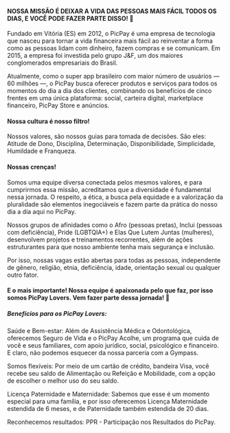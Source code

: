 #### NOSSA MISSÃO É DEIXAR A VIDA DAS PESSOAS MAIS FÁCIL TODOS OS DIAS, E VOCÊ PODE FAZER PARTE DISSO! 🚀

Fundado em Vitória (ES) em 2012, o PicPay é uma empresa de tecnologia que nasceu para tornar a vida financeira mais fácil ao reinventar a forma como as pessoas lidam com dinheiro, fazem compras e se comunicam. Em 2015, a empresa foi investida pelo grupo J&F, um dos maiores conglomerados empresariais do Brasil. 

Atualmente, como o super app brasileiro com maior número de usuários — 60 milhões —, o PicPay busca oferecer produtos e serviços para todos os momentos do dia a dia dos clientes, combinando os benefícios de cinco frentes em uma única plataforma: social, carteira digital, marketplace financeiro, PicPay Store e anúncios. 

#### Nossa cultura é nosso filtro!
Nossos valores, são nossos guias para tomada de decisões. São eles: Atitude de Dono, Disciplina, Determinação, Disponibilidade, Simplicidade, Humildade e Franqueza.

#### Nossas crenças!
Somos uma equipe diversa conectada pelos mesmos valores, e para cumprirmos essa missão, acreditamos que a diversidade é fundamental nessa jornada. O respeito, a ética, a busca pela equidade e a valorização da pluralidade são elementos inegociáveis e fazem parte da prática do nosso dia a dia aqui no PicPay.

Nossos grupos de afinidades como o Afro (pessoas pretas), Inclui (pessoas com deficiência), Pride (LGBTQIA+) e Elas Que Lutem Juntas (mulheres), desenvolvem projetos e treinamentos recorrentes, além de ações estruturantes para que nosso ambiente tenha mais segurança e inclusão.

Por isso, nossas vagas estão abertas para todas as pessoas, independente de gênero, religião, etnia, deficiência, idade, orientação sexual ou qualquer outro fator. 

#### E o mais importante! Nossa equipe é apaixonada pelo que faz, por isso somos PicPay Lovers. Vem fazer parte dessa jornada! 💚

##### Benefícios para os PicPay Lovers: 
Saúde e Bem-estar: Além de Assistência Médica e Odontológica, oferecemos Seguro de Vida e o PicPay Acolhe, um programa que cuida de você e seus familiares, com apoio jurídico, social, psicológico e financeiro. E claro, não podemos esquecer da nossa parceria com a Gympass.

Somos flexíveis:  Por meio de um cartão de crédito, bandeira Visa, você recebe seu saldo de Alimentação ou Refeição e Mobilidade, com a opção de escolher o melhor uso do seu saldo.

Licença Paternidade e Maternidade: Sabemos que esse é um momento especial para uma família, e por isso oferecemos Licença Maternidade estendida de 6 meses, e de Paternidade também estendida de 20 dias.

Reconhecemos resultados: PPR - Participação nos Resultados do PicPay.

